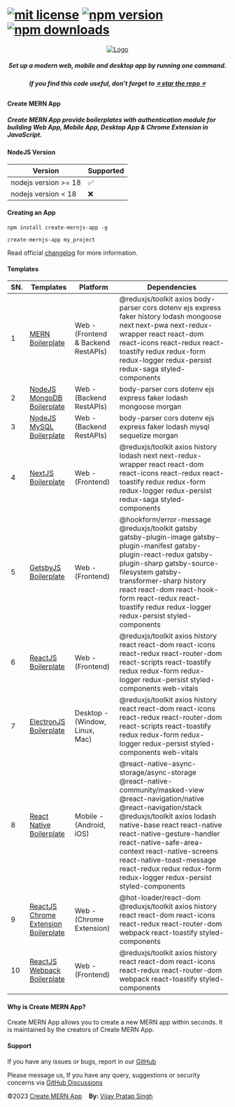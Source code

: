 # [![mit license](https://img.shields.io/github/license/mernjs/create-mern-app)](https://github.com/mernjs/create-mern-app/blob/master/LICENSE) [![npm version](https://img.shields.io/npm/v/create-mernjs-app)](https://www.npmjs.com/package/create-mernjs-app) [![npm downloads](https://img.shields.io/npm/dy/create-mernjs-app)](https://www.npmjs.com/package/create-mernjs-app)

<p align="center">
  <a target="_blank" href="https://mernjs.github.io/create-mern-app" rel="noopener">
 <img src="https://mernjs.github.io/create-mern-app/assets/logo1.png" alt="Logo"></a>
</p>
<h5 align="center">Set up a modern web, mobile and desktop app by running one command.</h5>

<h5 align="center">
If you find this code useful, don't forget to <a target="_blank" href="https://github.com/mernjs/create-mern-app" rel="noopener">⭐ star the repo ⭐</a> 
</h5>

<h4>Create MERN App</h4>
<h5>Create MERN App provide boilerplates with authentication module for building Web App, Mobile App, Desktop App & Chrome Extension in JavaScript.</h5>

<h4>NodeJS Version </h4>

| Version | Supported          |
| ------- | ------------------ |
| nodejs version >= 18   | :white_check_mark: |
| nodejs version  < 18   | :x:                |

<h4>Creating an App</h4>

```
npm install create-mernjs-app -g 

create-mernjs-app my_project
```

Read official [changelog](https://github.com/mernjs/create-mern-app/releases) for more information.

<!-- OR

```
npx create-mernjs-app my_project 
``` -->

<h4>Templates</h4>

| SN. | Templates | Platform | Dependencies |
| ------ | ------ | ------ | ------ |
| 1 | [MERN Boilerplate](https://github.com/mernjs/create-mern-app/tree/master/templates/mern-boilerplate) | Web - (Frontend & Backend RestAPIs) | @reduxjs/toolkit axios body-parser cors dotenv ejs express faker history lodash mongoose next next-pwa next-redux-wrapper react react-dom react-icons react-redux react-toastify redux redux-form redux-logger redux-persist redux-saga styled-components |
| 2 | [NodeJS MongoDB Boilerplate](https://github.com/mernjs/create-mern-app/tree/master/templates/nodejs-mongodb-boilerplate) | Web - (Backend RestAPIs) | body-parser cors dotenv ejs express faker lodash mongoose morgan |
| 3 | [NodeJS MySQL Boilerplate](https://github.com/mernjs/create-mern-app/tree/master/templates/nodejs-mysql-boilerplate) | Web - (Backend RestAPIs) | body-parser cors dotenv ejs express faker lodash mysql sequelize morgan |
| 4 | [NextJS Boilerplate](https://github.com/mernjs/create-mern-app/tree/master/templates/nextjs-boilerplate) | Web - (Frontend) | @reduxjs/toolkit axios history lodash next next-redux-wrapper react react-dom react-icons react-redux react-toastify redux redux-form redux-logger redux-persist redux-saga styled-components |
| 5 | [GetsbyJS Boilerplate](https://github.com/mernjs/create-mern-app/tree/master/templates/gatsbyjs-boilerplate) | Web - (Frontend) | @hookform/error-message @reduxjs/toolkit gatsby gatsby-plugin-image gatsby-plugin-manifest gatsby-plugin-react-redux gatsby-plugin-sharp gatsby-source-filesystem gatsby-transformer-sharp history react react-dom react-hook-form react-redux react-toastify redux redux-logger redux-persist styled-components |
| 6 | [ReactJS Boilerplate](https://github.com/mernjs/create-mern-app/tree/master/templates/reactjs-boilerplate) | Web - (Frontend) | @reduxjs/toolkit axios history react react-dom react-icons react-redux react-router-dom react-scripts react-toastify redux redux-form redux-logger redux-persist styled-components web-vitals |
| 7 | [ElectronJS Boilerplate](https://github.com/mernjs/create-mern-app/tree/master/templates/electronjs-boilerplate) | Desktop - (Window, Linux, Mac) | @reduxjs/toolkit axios history react react-dom react-icons react-redux react-router-dom react-scripts react-toastify redux redux-form redux-logger redux-persist styled-components web-vitals |
| 8 | [React Native Boilerplate](https://github.com/mernjs/create-mern-app/tree/master/templates/react-native-boilerplate) | Mobile - (Android, iOS) | @react-native-async-storage/async-storage @react-native-community/masked-view @react-navigation/native @react-navigation/stack @reduxjs/toolkit axios lodash native-base react react-native react-native-gesture-handler react-native-safe-area-context react-native-screens react-native-toast-message react-redux redux redux-form redux-logger redux-persist styled-components |
| 9 | [ReactJS Chrome Extension Boilerplate](https://github.com/mernjs/create-mern-app/tree/master/templates/reactjs-chrome-extension-boilerplate) | Web - (Chrome Extension) | @hot-loader/react-dom @reduxjs/toolkit axios history react react-dom react-icons react-redux react-router-dom webpack react-toastify styled-components |
| 10 | [ReactJS Webpack Boilerplate](https://github.com/mernjs/create-mern-app/tree/master/templates/reactjs-webpack-boilerplate) | Web - (Frontend) | @reduxjs/toolkit axios history react react-dom react-icons react-redux react-router-dom webpack react-toastify styled-components |

<h4>Why is Create MERN App?</h4>
Create MERN App allows you to create a new MERN app within seconds. It is maintained by the creators of Create MERN App.

<h4>Support</h4>

If you have any issues or bugs, report in our [GitHub](https://github.com/mernjs/create-mern-app/issues)

Please message us, If you have any query, suggestions or security concerns via [GitHub Discussions](https://github.com/mernjs/create-mern-app/discussions)

<p style="margin-left: '30px', margin-right: '30px'"><span style="text-align: 'left'">©2023 <a href="https://github.com/mernjs/create-mern-app/blob/master/LICENSE" target="_blank"> Create MERN App</a></span>&nbsp;&nbsp;&nbsp;&nbsp;<span style="float: 'right'"><b>By: </b> <a href="https://vijay-pratap-singh.netlify.app" target="_blank"> Vijay Pratap Singh</a></span></p>
